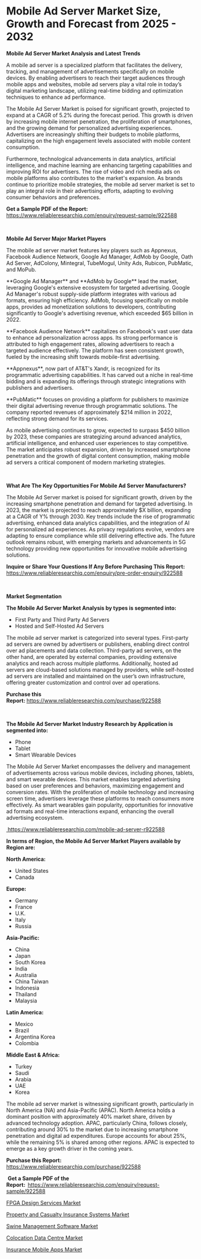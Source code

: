 <p><h1>Mobile Ad Server Market Size, Growth and Forecast from 2025 - 2032</h1></p><p><strong>Mobile Ad Server Market Analysis and Latest Trends</strong></p>
<p><p>A mobile ad server is a specialized platform that facilitates the delivery, tracking, and management of advertisements specifically on mobile devices. By enabling advertisers to reach their target audiences through mobile apps and websites, mobile ad servers play a vital role in today’s digital marketing landscape, utilizing real-time bidding and optimization techniques to enhance ad performance.</p><p>The Mobile Ad Server Market is poised for significant growth, projected to expand at a CAGR of 5.2% during the forecast period. This growth is driven by increasing mobile internet penetration, the proliferation of smartphones, and the growing demand for personalized advertising experiences. Advertisers are increasingly shifting their budgets to mobile platforms, capitalizing on the high engagement levels associated with mobile content consumption. </p><p>Furthermore, technological advancements in data analytics, artificial intelligence, and machine learning are enhancing targeting capabilities and improving ROI for advertisers. The rise of video and rich media ads on mobile platforms also contributes to the market's expansion. As brands continue to prioritize mobile strategies, the mobile ad server market is set to play an integral role in their advertising efforts, adapting to evolving consumer behaviors and preferences.</p></p>
<p><strong>Get a Sample PDF of the Report:&nbsp;</strong> <a href="https://www.reliableresearchiq.com/enquiry/request-sample/922588?utm_campaign=99&utm_medium=2&utm_source=Github&utm_content=ia&utm_term=07032025&utm_id=mobile-ad-server">https://www.reliableresearchiq.com/enquiry/request-sample/922588</a></p>
<p>&nbsp;</p>
<p><strong>Mobile Ad Server Major Market Players</strong></p>
<p><p>The mobile ad server market features key players such as Appnexus, Facebook Audience Network, Google Ad Manager, AdMob by Google, Oath Ad Server, AdColony, Mintegral, TubeMogul, Unity Ads, Rubicon, PubMatic, and MoPub. </p><p>**Google Ad Manager** and **AdMob by Google** lead the market, leveraging Google's extensive ecosystem for targeted advertising. Google Ad Manager's robust supply-side platform integrates with various ad formats, ensuring high efficiency. AdMob, focusing specifically on mobile apps, provides ad monetization solutions to developers, contributing significantly to Google's advertising revenue, which exceeded $65 billion in 2022.</p><p>**Facebook Audience Network** capitalizes on Facebook's vast user data to enhance ad personalization across apps. Its strong performance is attributed to high engagement rates, allowing advertisers to reach a targeted audience effectively. The platform has seen consistent growth, fueled by the increasing shift towards mobile-first advertising.</p><p>**Appnexus**, now part of AT&T's Xandr, is recognized for its programmatic advertising capabilities. It has carved out a niche in real-time bidding and is expanding its offerings through strategic integrations with publishers and advertisers. </p><p>**PubMatic** focuses on providing a platform for publishers to maximize their digital advertising revenue through programmatic solutions. The company reported revenues of approximately $214 million in 2022, reflecting strong demand for its services.</p><p>As mobile advertising continues to grow, expected to surpass $450 billion by 2023, these companies are strategizing around advanced analytics, artificial intelligence, and enhanced user experiences to stay competitive. The market anticipates robust expansion, driven by increased smartphone penetration and the growth of digital content consumption, making mobile ad servers a critical component of modern marketing strategies.</p></p>
<p>&nbsp;</p>
<p><strong>What Are The Key Opportunities For Mobile Ad Server Manufacturers?</strong></p>
<p><p>The Mobile Ad Server market is poised for significant growth, driven by the increasing smartphone penetration and demand for targeted advertising. In 2023, the market is projected to reach approximately $X billion, expanding at a CAGR of Y% through 2030. Key trends include the rise of programmatic advertising, enhanced data analytics capabilities, and the integration of AI for personalized ad experiences. As privacy regulations evolve, vendors are adapting to ensure compliance while still delivering effective ads. The future outlook remains robust, with emerging markets and advancements in 5G technology providing new opportunities for innovative mobile advertising solutions.</p></p>
<p><strong>Inquire or Share Your Questions If Any Before Purchasing This Report:</strong> <a href="https://www.reliableresearchiq.com/enquiry/pre-order-enquiry/922588?utm_campaign=99&utm_medium=2&utm_source=Github&utm_content=ia&utm_term=07032025&utm_id=mobile-ad-server">https://www.reliableresearchiq.com/enquiry/pre-order-enquiry/922588</a></p>
<p>&nbsp;</p>
<p><strong>Market Segmentation</strong></p>
<p><strong>The Mobile Ad Server Market Analysis by types is segmented into:</strong></p>
<p><ul><li>First Party and Third Party Ad Servers</li><li>Hosted and Self-Hosted Ad Servers</li></ul></p>
<p><p>The mobile ad server market is categorized into several types. First-party ad servers are owned by advertisers or publishers, enabling direct control over ad placements and data collection. Third-party ad servers, on the other hand, are operated by external companies, providing extensive analytics and reach across multiple platforms. Additionally, hosted ad servers are cloud-based solutions managed by providers, while self-hosted ad servers are installed and maintained on the user’s own infrastructure, offering greater customization and control over ad operations.</p></p>
<p><strong>Purchase this Report:&nbsp;</strong><a href="https://www.reliableresearchiq.com/purchase/922588?utm_campaign=99&utm_medium=2&utm_source=Github&utm_content=ia&utm_term=07032025&utm_id=mobile-ad-server">https://www.reliableresearchiq.com/purchase/922588</a></p>
<p>&nbsp;</p>
<p><strong>The Mobile Ad Server Market Industry Research by Application is segmented into:</strong></p>
<p><ul><li>Phone</li><li>Tablet</li><li>Smart Wearable Devices</li></ul></p>
<p><p>The Mobile Ad Server Market encompasses the delivery and management of advertisements across various mobile devices, including phones, tablets, and smart wearable devices. This market enables targeted advertising based on user preferences and behaviors, maximizing engagement and conversion rates. With the proliferation of mobile technology and increasing screen time, advertisers leverage these platforms to reach consumers more effectively. As smart wearables gain popularity, opportunities for innovative ad formats and real-time interactions expand, enhancing the overall advertising ecosystem.</p></p>
<p><a href="https://www.reliableresearchiq.com/mobile-ad-server-r922588?utm_campaign=99&utm_medium=2&utm_source=Github&utm_content=ia&utm_term=07032025&utm_id=mobile-ad-server">&nbsp;https://www.reliableresearchiq.com/mobile-ad-server-r922588</a></p>
<p><strong>In terms of Region, the Mobile Ad Server Market Players available by Region are:</strong></p>
<p>
    <p> <strong> North America: </strong>
        <ul>
            <li>United States</li>
            <li>Canada</li>
        </ul>
        </p> 
    <p> <strong> Europe: </strong>
        <ul>
            <li>Germany</li>
            <li>France</li>
            <li>U.K.</li>
            <li>Italy</li>
            <li>Russia</li>
        </ul>
        </p> 
    <p> <strong> Asia-Pacific: </strong>
        <ul>
            <li>China</li>
            <li>Japan</li>
            <li>South Korea</li>
            <li>India</li>
            <li>Australia</li>
            <li>China Taiwan</li>
            <li>Indonesia</li>
            <li>Thailand</li>
            <li>Malaysia</li>
        </ul>
        </p> 
    <p> <strong> Latin America: </strong>
        <ul>
            <li>Mexico</li>
            <li>Brazil</li>
            <li>Argentina Korea</li>
            <li>Colombia</li>
        </ul>
        </p> 
    <p> <strong> Middle East & Africa: </strong>
        <ul>
            <li>Turkey</li>
            <li>Saudi</li>
            <li>Arabia</li>
            <li>UAE</li>
            <li>Korea</li>
        </ul>
    </p>
    </p>
<p><p>The mobile ad server market is witnessing significant growth, particularly in North America (NA) and Asia-Pacific (APAC). North America holds a dominant position with approximately 40% market share, driven by advanced technology adoption. APAC, particularly China, follows closely, contributing around 30% to the market due to increasing smartphone penetration and digital ad expenditures. Europe accounts for about 25%, while the remaining 5% is shared among other regions. APAC is expected to emerge as a key growth driver in the coming years.</p></p>
<p><strong>Purchase this Report: </strong><a href="https://www.reliableresearchiq.com/purchase/922588?utm_campaign=99&utm_medium=2&utm_source=Github&utm_content=ia&utm_term=07032025&utm_id=mobile-ad-server">https://www.reliableresearchiq.com/purchase/922588</a></p>
<p>&nbsp;<strong>Get a Sample PDF of the Report:&nbsp;&nbsp;</strong><a href="https://www.reliableresearchiq.com/enquiry/request-sample/922588?utm_campaign=99&utm_medium=2&utm_source=Github&utm_content=ia&utm_term=07032025&utm_id=mobile-ad-server">https://www.reliableresearchiq.com/enquiry/request-sample/922588</a></p>
<p><strong></strong></p>
<p><p><a href="https://github.com/bartzthateis/Market-Research-Report-List-1/blob/main/fpga-design-services-market.md?utm_campaign=99&utm_medium=2&utm_source=Github&utm_content=ia&utm_term=07032025&utm_id=mobile-ad-server">FPGA Design Services Market</a></p><p><a href="https://github.com/vespigeakexc/Market-Research-Report-List-1/blob/main/property-and-casualty-insurance-systems-market.md?utm_campaign=99&utm_medium=2&utm_source=Github&utm_content=ia&utm_term=07032025&utm_id=mobile-ad-server">Property and Casualty Insurance Systems Market</a></p><p><a href="https://github.com/danitkeavyx7/Market-Research-Report-List-1/blob/main/swine-management-software-market.md?utm_campaign=99&utm_medium=2&utm_source=Github&utm_content=ia&utm_term=07032025&utm_id=mobile-ad-server">Swine Management Software Market</a></p><p><a href="https://github.com/moorsdorak31/Market-Research-Report-List-1/blob/main/colocation-data-centre-market.md?utm_campaign=99&utm_medium=2&utm_source=Github&utm_content=ia&utm_term=07032025&utm_id=mobile-ad-server">Colocation Data Centre Market</a></p><p><a href="https://github.com/eimutelufta/Market-Research-Report-List-1/blob/main/insurance-mobile-apps-market.md?utm_campaign=99&utm_medium=2&utm_source=Github&utm_content=ia&utm_term=07032025&utm_id=mobile-ad-server">Insurance Mobile Apps Market</a></p></p>